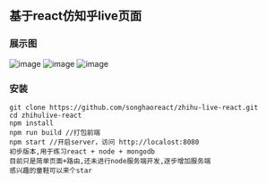 ## 基于react仿知乎live页面
### 展示图
![image](https://github.com/songhaoreact/zhihu-live-react/blob/master/screenshots/react%20spa1.png?raw=true)
![image](https://github.com/songhaoreact/zhihu-live-react/blob/master/screenshots/react%20spa2.png?raw=true)
![image](https://github.com/songhaoreact/zhihu-live-react/blob/master/screenshots/react%20spa3.png?raw=true)
### 安装

```
git clone https://github.com/songhaoreact/zhihu-live-react.git
cd zhihulive-react
npm install
npm run build //打包前端
npm start //开启server，访问 http://localost:8080
初步版本,用于练习react + node + mongodb
目前只是简单页面+路由,还未进行node服务端开发,逐步增加服务端
感兴趣的童鞋可以来个star
